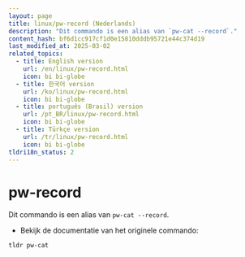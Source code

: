 ```yaml
---
layout: page
title: linux/pw-record (Nederlands)
description: "Dit commando is een alias van `pw-cat --record`."
content_hash: bf6d1cc917cf1d0e15810dddb95721e44c374d19
last_modified_at: 2025-03-02
related_topics:
  - title: English version
    url: /en/linux/pw-record.html
    icon: bi bi-globe
  - title: 한국어 version
    url: /ko/linux/pw-record.html
    icon: bi bi-globe
  - title: português (Brasil) version
    url: /pt_BR/linux/pw-record.html
    icon: bi bi-globe
  - title: Türkçe version
    url: /tr/linux/pw-record.html
    icon: bi bi-globe
tldri18n_status: 2
---
```

# pw-record

Dit commando is een alias van `pw-cat --record`.

- Bekijk de documentatie van het originele commando:

`tldr pw-cat`
